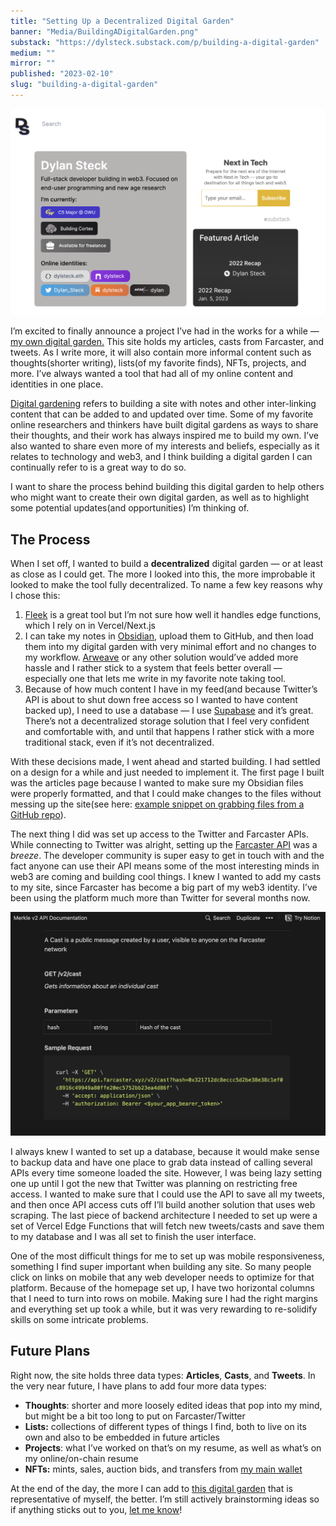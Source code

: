 ```yaml
---
title: "Setting Up a Decentralized Digital Garden"
banner: "Media/BuildingADigitalGarden.png"
substack: "https://dylsteck.substack.com/p/building-a-digital-garden"
medium: ""
mirror: ""
published: "2023-02-10"
slug: "building-a-digital-garden"
---
```


![final site image](Media/dsfinalsite.png)

I’m excited to finally announce a project I’ve had in the works for a while — [my own digital garden.](https://dylansteck.com) This site holds my articles, casts from Farcaster, and tweets. As I write more, it will also contain more informal content such as thoughts(shorter writing), lists(of my favorite finds), NFTs, projects, and more. I’ve always wanted a tool that had all of my online content and identities in one place.

[Digital gardening](https://maggieappleton.com/garden-history) refers to building a site with notes and other inter-linking content that can be added to and updated over time. Some of my favorite online researchers and thinkers have built digital gardens as ways to share their thoughts, and their work has always inspired me to build my own. I’ve also wanted to share even more of my interests and beliefs, especially as it relates to technology and web3, and I think building a digital garden I can continually refer to is a great way to do so.

I want to share the process behind building this digital garden to help others who might want to create their own digital garden, as well as to highlight some potential updates(and opportunities) I’m thinking of.

## The Process

When I set off, I wanted to build a **decentralized** digital garden — or at least as close as I could get. The more I looked into this, the more improbable it looked to make the tool fully decentralized. To name a few key reasons why I chose this:

1.  [Fleek](https://fleek.co) is a great tool but I’m not sure how well it handles edge functions, which I rely on in Vercel/Next.js
2.  I can take my notes in [Obsidian](https://obsidian.md), upload them to GitHub, and then load them into my digital garden with very minimal effort and no changes to my workflow. [Arweave](https://arweave.org) or any other solution would’ve added more hassle and I rather stick to a system that feels better overall — especially one that lets me write in my favorite note taking tool.
3.  Because of how much content I have in my feed(and because Twitter’s API is about to shut down free access so I wanted to have content backed up), I need to use a database — I use [Supabase](https://supabase.com) and it’s great. There’s not a decentralized storage solution that I feel very confident and comfortable with, and until that happens I rather stick with a more traditional stack, even if it’s not decentralized.

With these decisions made, I went ahead and started building. I had settled on a design for a while and just needed to implement it. The first page I built was the articles page because I wanted to make sure my Obsidian files were properly formatted, and that I could make changes to the files without messing up the site(see here: [example snippet on grabbing files from a GitHub repo](https://gist.github.com/dylsteck/4b2e7e72457e9d5f94e31a8c29a57d09)).

The next thing I did was set up access to the Twitter and Farcaster APIs. While connecting to Twitter was alright, setting up the [Farcaster API](https://api.farcaster.xyz/docs) was a _breeze_. The developer community is super easy to get in touch with and the fact anyone can use their API means some of the most interesting minds in web3 are coming and building cool things. I knew I wanted to add my casts to my site, since Farcaster has become a big part of my web3 identity. I’ve been using the platform much more than Twitter for several months now.

![Merkle Docs](Media/MerkleDocs.png)

I always knew I wanted to set up a database, because it would make sense to backup data and have one place to grab data instead of calling several APIs every time someone loaded the site. However, I was being lazy setting one up until I got the new that Twitter was planning on restricting free access. I wanted to make sure that I could use the API to save all my tweets, and then once API access cuts off I’ll build another solution that uses web scraping. The last piece of backend architecture I needed to set up were a set of Vercel Edge Functions that will fetch new tweets/casts and save them to my database and I was all set to finish the user interface.

One of the most difficult things for me to set up was mobile responsiveness, something I find super important when building any site. So many people click on links on mobile that any web developer needs to optimize for that platform. Because of the homepage set up, I have two horizontal columns that I need to turn into rows on mobile. Making sure I had the right margins and everything set up took a while, but it was very rewarding to re-solidify skills on some intricate problems.

## Future Plans

Right now, the site holds three data types: **Articles**, **Casts**, and **Tweets**. In the very near future, I have plans to add four more data types:

-   **Thoughts**: shorter and more loosely edited ideas that pop into my mind, but might be a bit too long to put on Farcaster/Twitter
-   **Lists:** collections of different types of things I find, both to live on its own and also to be embedded in future articles
-   **Projects**: what I’ve worked on that’s on my resume, as well as what’s on my online/on-chain resume
-   **NFTs:** mints, sales, auction bids, and transfers from [my main wallet](https://rainbow.me/dylsteck.eth)

At the end of the day, the more I can add to [this digital garden](https://dylansteck.com) that is representative of myself, the better. I’m still actively brainstorming ideas so if anything sticks out to you, [let me know](https://nf.td/dylan)!